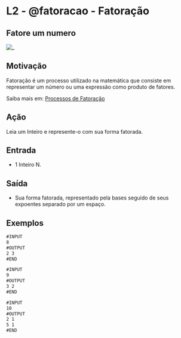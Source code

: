 # L2 - @fatoracao - Fatoração

## Fatore um numero

![_](https://raw.githubusercontent.com/qxcodefup/arcade/master/base/fatoracao/cover.jpg)

## Motivação

Fatoração é um processo utilizado na matemática que consiste em representar um número ou uma expressão como produto de fatores.

Saiba mais em: [Processos de Fatoração](https://www.todamateria.com.br/fatoracao)

## Ação

Leia um Inteiro e represente-o com sua forma fatorada.

## Entrada

- 1 Inteiro N.

## Saída

- Sua forma fatorada, representado pela bases seguido de seus expoentes separado por um espaço.

## Exemplos

```txt
#INPUT
8
#OUTPUT
2 3
#END

#INPUT
9
#OUTPUT
3 2
#END

#INPUT
10
#OUTPUT
2 1
5 1
#END

```
